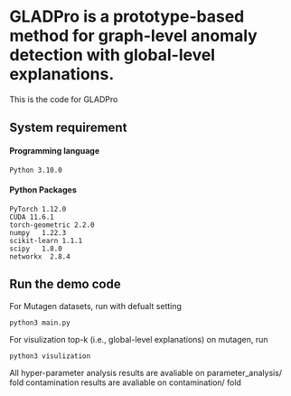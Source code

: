 # GLADPro is a prototype-based method for graph-level anomaly detection with global-level explanations.
 
This is the code for GLADPro

## System requirement

#### Programming language
```
Python 3.10.0
```
#### Python Packages
```
PyTorch 1.12.0
CUDA 11.6.1
torch-geometric 2.2.0
numpy   1.22.3
scikit-learn 1.1.1
scipy   1.8.0
networkx  2.8.4
```

## Run the demo code

For Mutagen datasets, run with defualt setting
```
python3 main.py

```

For visulization top-k (i.e., global-level explanations) on mutagen, run
```
python3 visulization
```

All hyper-parameter analysis results are avaliable on parameter_analysis/ fold
contamination results are avaliable on contamination/ fold